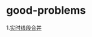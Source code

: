 # good-problems

1.[实时线段合并](https://acm.uestc.edu.cn/problem/ren-zai-di-shang-zou-guo-cong-tian-shang-lai/description/)

